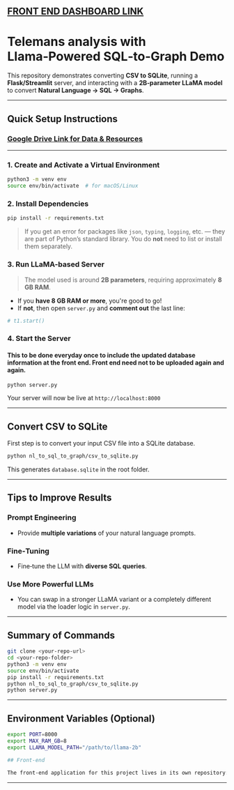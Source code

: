 ## [FRONT END DASHBOARD LINK](https://github.com/Pralay19/telemanas_dashboard-frontend)
#  Telemans analysis with Llama‑Powered SQL‑to‑Graph Demo
This repository demonstrates converting **CSV to SQLite**, running a **Flask/Streamlit** server, and interacting with a **2B‑parameter LLaMA model** to convert **Natural Language → SQL → Graphs**.

---

##  Quick Setup Instructions

###  [Google Drive Link for Data & Resources]()

---

###  1. Create and Activate a Virtual Environment

```bash
python3 -m venv env
source env/bin/activate  # for macOS/Linux
```

###  2. Install Dependencies

```bash
pip install -r requirements.txt
```

>  If you get an error for packages like `json`, `typing`, `logging`, etc. — they are part of Python’s standard library. You do **not** need to list or install them separately.

###  3. Run LLaMA-based Server

> The model used is around **2B parameters**, requiring approximately **8 GB RAM**.

* If you **have 8 GB RAM or more**, you're good to go!
* If **not**, then open `server.py` and **comment out** the last line:

```python
# t1.start()
```

###  4. Start the Server
#### This to be done everyday once to include the updated database information at the front end. Front end need not to be uploaded again and again.

```bash
python server.py
```

Your server will now be live at `http://localhost:8000`

---

##  Convert CSV to SQLite

First step is to convert your input CSV file into a SQLite database.

```bash
python nl_to_sql_to_graph/csv_to_sqlite.py
```

This generates `database.sqlite` in the root folder.

---

##  Tips to Improve Results

###  Prompt Engineering

* Provide **multiple variations** of your natural language prompts.

###  Fine‑Tuning

* Fine‑tune the LLM with **diverse SQL queries**.

###  Use More Powerful LLMs

* You can swap in a stronger LLaMA variant or a completely different model via the loader logic in `server.py`.

---

##  Summary of Commands

```bash
git clone <your-repo-url>
cd <your-repo-folder>
python3 -m venv env
source env/bin/activate
pip install -r requirements.txt
python nl_to_sql_to_graph/csv_to_sqlite.py
python server.py
```

---

##  Environment Variables (Optional)

```bash
export PORT=8000
export MAX_RAM_GB=8
export LLAMA_MODEL_PATH="/path/to/llama-2b"

## Front-end

The front-end application for this project lives in its own repository:

```

---






